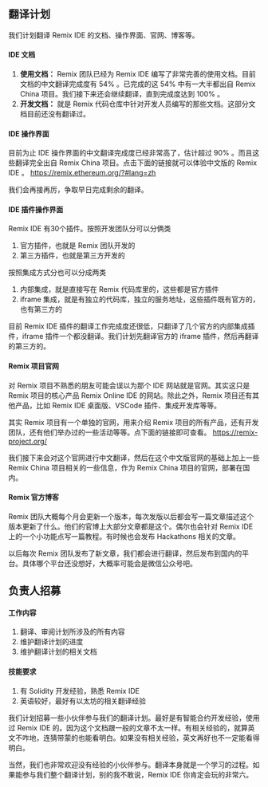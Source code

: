 ## 翻译计划
我们计划翻译 Remix IDE 的文档、操作界面、官网、博客等。
#### IDE 文档
1. **使用文档：** Remix 团队已经为 Remix IDE 编写了非常完善的使用文档。目前文档的中文翻译完成度有 54% 。已完成的这 54% 中有一大半都出自 Remix China 项目。我们接下来还会继续翻译，直到完成度达到 100% 。
2. **开发文档：** 就是 Remix 代码仓库中针对开发人员编写的那些文档。这部分文档目前还没有翻译过。

#### IDE 操作界面
目前为止 IDE 操作界面的中文翻译完成度已经非常高了，估计超过 90% 。而且这些翻译完全出自 Remix China 项目。点击下面的链接就可以体验中文版的 Remix IDE 。
https://remix.ethereum.org/?#lang=zh

我们会再接再厉，争取早日完成剩余的翻译。

#### IDE 插件操作界面
Remix IDE 有30个插件。按照开发团队分可以分俩类
1. 官⽅插件，也就是 Remix 团队开发的
2. 第三⽅插件，也就是第三⽅开发的

按照集成⽅式分也可以分成两类
1. 内部集成，就是直接写在 Remix 代码库⾥的，这些都是官⽅插件
2. iframe 集成，就是有独⽴的代码库，独⽴的服务地址，这些插件既有官⽅的，也有第三⽅的

目前 Remix IDE 插件的翻译工作完成度还很低，只翻译了几个官方的内部集成插件，iframe 插件一个都没翻译。我们计划先翻译官方的 iframe 插件，然后再翻译的第三方的。

#### Remix 项目官网
对 Remix 项目不熟悉的朋友可能会误以为那个 IDE 网站就是官网。其实这只是 Remix 项目的核心产品 Remix Online IDE 的网站。除此之外，Remix 项目还有其他产品，比如 Remix IDE 桌面版、VSCode 插件、集成开发库等等。

其实 Remix 项目有一个单独的官网，用来介绍 Remix 项目的所有产品，还有开发团队，还有他们举办过的一些活动等等。点下面的链接即可查看。
https://remix-project.org/

我们接下来会对这个官网进行中文翻译，然后在这个中文版官网的基础上加上一些 Remix China 项目相关的一些信息，作为 Remix China 项目的官网，部署在国内。

#### Remix 官方博客
Remix 团队大概每个月会更新一个版本，每次发版以后都会写一篇文章描述这个版本更新了什么。他们的官博上大部分文章都是这个。偶尔也会针对 Remix IDE 上的一个小功能点写一篇教程。有时候也会发布 Hackathons 相关的文章。

以后每次 Remix 团队发布了新文章，我们都会进行翻译，然后发布到国内的平台。具体哪个平台还没想好，大概率可能会是微信公众号吧。

## 负责人招募
#### 工作内容
1. 翻译、审阅计划所涉及的所有内容
2. 维护翻译计划的进度
3. 维护翻译计划的相关文档

#### 技能要求
1. 有 Solidity 开发经验，熟悉 Remix IDE
2. 英语较好，最好有以太坊的相关翻译经验

我们计划招募一些小伙伴参与我们的翻译计划。最好是有智能合约开发经验，使用过 Remix IDE 的。因为这个文档跟一般的文章不太一样。有相关经验的，就算英文不咋地，连猜带蒙的也能看明白。如果没有相关经验，英文再好也不一定能看得明白。

当然，我们也非常欢迎没有经验的小伙伴参与。翻译本身就是一个学习的过程。如果能参与我们整个翻译计划，别的我不敢说，Remix IDE 你肯定会玩的非常六。
